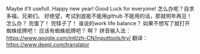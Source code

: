 Maybe it‘ll usefull.
Happy new year!
Good Luck for everyone!
怎么办呢？自求多福，兄弟们。
好绝望，考试到底能不能用github 不能用的话，那就明年再见！
怎么办？
完蛋了！
完犊子了！
谁说的work life balance？
如果不想写了就打开蜘蛛纸牌吧！
应该有蜘蛛纸牌吧？ 啊？
拼音输入法：https://www.google.com/intl/zh-CN/inputtools/try/
翻译：https://www.deepl.com/translator